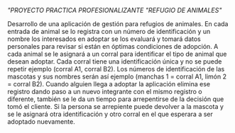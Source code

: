 *"PROYECTO PRACTICA PROFESIONALIZANTE "REFUGIO DE ANIMALES"*

Desarrollo de una aplicación de gestión para refugios de animales.
En cada entrada de animal se lo registra con un número de identificación y un nombre los interesados en adoptar se los evaluará y tomará datos personales para revisar si están en óptimas condiciones de adopción. A cada animal se le asignará a un corral para identificar el tipo de animal que desean adoptar.
Cada corral tiene una identificación única y no se puede repetir ejemplo (corral A1, corral B2). Los números de identificación de las mascotas y sus nombres serán así ejemplo (manchas 1 = corral A1, limón 2 = corral B2).
Cuando alguien llega a adoptar la aplicación elimina ese registro dando paso a un nuevo integrante con el mismo registro o diferente, también se le da un tiempo para arrepentirse de la decisión que tomó el cliente. 
Si la persona se arrepiente puede devolver a la mascota y se le asignará otra identificación y otro corral en el que esperara a ser adoptado nuevamente.
